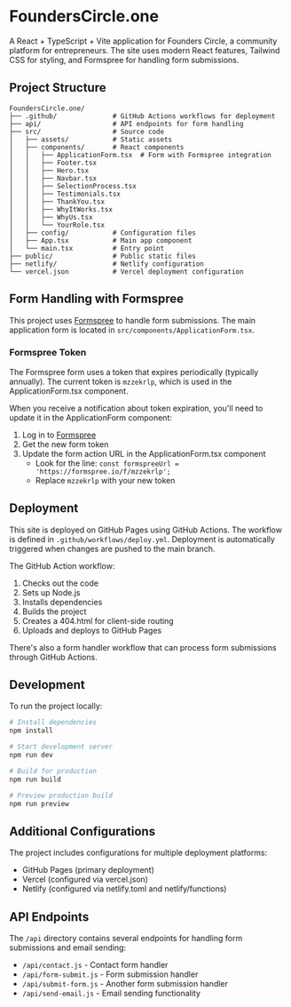 # FoundersCircle.one

A React + TypeScript + Vite application for Founders Circle, a community platform for entrepreneurs. The site uses modern React features, Tailwind CSS for styling, and Formspree for handling form submissions.

## Project Structure

```
FoundersCircle.one/
├── .github/              # GitHub Actions workflows for deployment
├── api/                  # API endpoints for form handling
├── src/                  # Source code
│   ├── assets/           # Static assets
│   ├── components/       # React components
│   │   ├── ApplicationForm.tsx  # Form with Formspree integration
│   │   ├── Footer.tsx
│   │   ├── Hero.tsx
│   │   ├── Navbar.tsx
│   │   ├── SelectionProcess.tsx
│   │   ├── Testimonials.tsx
│   │   ├── ThankYou.tsx
│   │   ├── WhyItWorks.tsx
│   │   ├── WhyUs.tsx
│   │   └── YourRole.tsx
│   ├── config/           # Configuration files
│   ├── App.tsx           # Main app component
│   └── main.tsx          # Entry point
├── public/               # Public static files
├── netlify/              # Netlify configuration
└── vercel.json           # Vercel deployment configuration
```

## Form Handling with Formspree

This project uses [Formspree](https://formspree.io/) to handle form submissions. The main application form is located in `src/components/ApplicationForm.tsx`.

### Formspree Token

The Formspree form uses a token that expires periodically (typically annually). The current token is `mzzekrlp`, which is used in the ApplicationForm.tsx component.

When you receive a notification about token expiration, you'll need to update it in the ApplicationForm component:

1. Log in to [Formspree](https://formspree.io/)
2. Get the new form token
3. Update the form action URL in the ApplicationForm.tsx component
   - Look for the line: `const formspreeUrl = 'https://formspree.io/f/mzzekrlp';`
   - Replace `mzzekrlp` with your new token

## Deployment

This site is deployed on GitHub Pages using GitHub Actions. The workflow is defined in `.github/workflows/deploy.yml`. Deployment is automatically triggered when changes are pushed to the main branch.

The GitHub Action workflow:
1. Checks out the code
2. Sets up Node.js
3. Installs dependencies
4. Builds the project
5. Creates a 404.html for client-side routing
6. Uploads and deploys to GitHub Pages

There's also a form handler workflow that can process form submissions through GitHub Actions.

## Development

To run the project locally:

```bash
# Install dependencies
npm install

# Start development server
npm run dev

# Build for production
npm run build

# Preview production build
npm run preview
```

## Additional Configurations

The project includes configurations for multiple deployment platforms:
- GitHub Pages (primary deployment)
- Vercel (configured via vercel.json)
- Netlify (configured via netlify.toml and netlify/functions)

## API Endpoints

The `/api` directory contains several endpoints for handling form submissions and email sending:
- `/api/contact.js` - Contact form handler
- `/api/form-submit.js` - Form submission handler
- `/api/submit-form.js` - Another form submission handler
- `/api/send-email.js` - Email sending functionality
